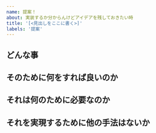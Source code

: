 ```yaml
---
name: 提案！
about: 実装するか分からんけどアイデアを残しておきたい時
title: '[<見出しをここに書く>]'
labels: '提案'
---
```


## どんな事

<!-- ここから下はかければ書いてください！ -->
## そのために何をすれば良いのか

## それは何のために必要なのか

## それを実現するために他の手法はないか